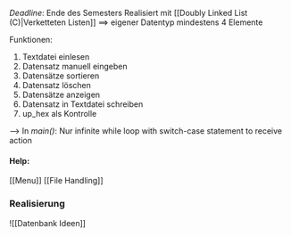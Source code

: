 _Deadline_: Ende des Semesters
Realisiert mit [[Doubly Linked List (C)|Verketteten Listen]]
==> eigener Datentyp
mindestens 4 Elemente

Funktionen:
1) Textdatei einlesen
2) Datensatz manuell eingeben
3) Datensätze sortieren
4) Datensatz löschen
5) Datensätze anzeigen
7) Datensatz in Textdatei schreiben
8) up_hex als Kontrolle

--> In _main()_: Nur infinite while loop with switch-case statement to receive action

#### Help:
[[Menu]]
[[File Handling]]

### Realisierung
![[Datenbank Ideen]]